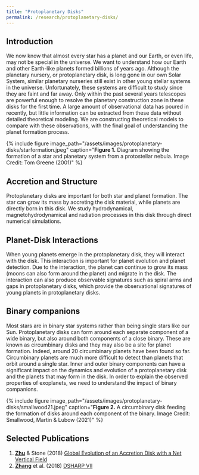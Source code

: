 ```yaml
---
title: "Protoplanetary Disks"
permalink: /research/protoplanetary-disks/
---
```

## Introduction
We now know that almost every star has a planet and our Earth, or even life, may not be special in the universe. We want to understand how our Earth and other Earth-like planets formed billions of years ago. Although the planetary nursery, or protoplanetary disk, is long gone in our own Solar System, similar planetary nurseries still exist in other young stellar systems in the universe. Unfortunately, these systems are difficult to study since they are faint and far away. Only within the past several years telescopes are powerful enough to resolve the planetary construction zone in these disks for the first time. A large amount of observational data has poured in recently, but little information can be extracted from these data without detailed theoretical modeling. We are constructing theoretical models to compare with these observations, with the final goal of understanding the planet formation process.

{% include figure image_path="/assets/images/protoplanetary-disks/starformation.jpeg" caption="**Figure 1.** Diagram showing the formation of a star and planetary system from a protostellar nebula. Image Credit: Tom Greene (2001)" %}

## Accretion and Structure
Protoplanetary disks are important for both star and planet formation. The star can grow its mass by accreting the disk material, while planets are directly born in this disk. We study hydrodynamical, magnetohydrodynamical and radiation processes in this disk through direct numerical simulations.

## Planet-Disk Interactions
When young planets emerge in the protoplanetary disk, they will interact with the disk. This interaction is important for planet evolution and planet detection. Due to the interaction, the planet can continue to grow its mass (moons can also form around the planet) and migrate in the disk. The interaction can also produce observable signatures such as spiral arms and gaps in protoplanetary disks, which provide the observational signatures of young planets in protoplanetary disks.

## Binary companions
Most stars are in binary star systems rather than being single stars like our Sun. Protoplanetary disks can form around each separate component of a wide binary, but also around both components of a close binary. These are known as circumbinary disks and they may also be a site for planet formation. Indeed, around 20 circumbinary planets have been found so far. Circumbinary planets are much more difficult to detect than planets that orbit around a single star. Inner and outer binary components can have a significant impact on the dynamics and evolution of a protoplanetary disk and the planets that may form in the disk. In order to explain the observed properties of exoplanets, we need to understand the impact of binary companions.

{% include figure image_path="/assets/images/protoplanetary-disks/smallwood21.jpeg" caption="**Figure 2.** A circumbinary disk feeding the formation of disks around each component of the binary. Image Credit: Smallwood, Martin & Lubow (2021)" %}

##  Selected Publications

1. [**Zhu**](/team/zhaohuan-zhu/) & Stone (2018) [Global Evolution of an Accretion Disk with a Net Vertical Field](https://ui.adsabs.harvard.edu/abs/2018ApJ...857...34Z/abstract)
2. [**Zhang**](/team/shangjia-zhang/) et al. (2018) [DSHARP VII](https://ui.adsabs.harvard.edu/abs/2018ApJ...869L..47Z/abstract)
